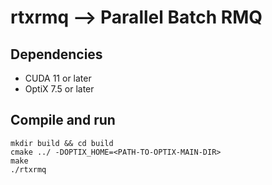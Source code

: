 # rtxrmq --> Parallel Batch RMQ

## Dependencies
- CUDA 11 or later
- OptiX 7.5 or later

## Compile and run
```
mkdir build && cd build
cmake ../ -DOPTIX_HOME=<PATH-TO-OPTIX-MAIN-DIR>
make
./rtxrmq
```
